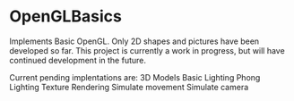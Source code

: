 # OpenGLBasics

Implements Basic OpenGL. Only 2D shapes and pictures have been developed so far. 
This project is currently a work in progress, but will have continued development in the future.

Current pending implentations are:
  3D Models
  Basic Lighting
  Phong Lighting
  Texture Rendering
  Simulate movement
  Simulate camera
